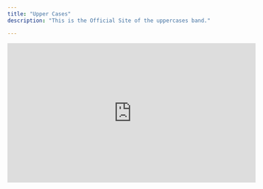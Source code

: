 ```yaml
---
title: "Upper Cases"
description: "This is the Official Site of the uppercases band."

---
```


<iframe width="560" height="315" src="https://www.youtube.com/embed/hGLA7q1sfHw?modestbranding=1" title="YouTube video player" frameborder="0" allow="accelerometer; autoplay; clipboard-write; encrypted-media; gyroscope; picture-in-picture" allowfullscreen></iframe>



